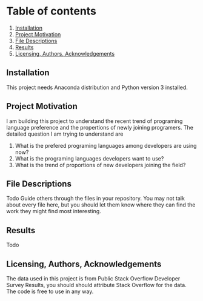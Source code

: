 
# Table of contents
1. [Installation](#Installation)
2. [Project Motivation](#Motivation)
3. [File Descriptions](#Descriptions)
4. [Results](#Results)
5. [Licensing, Authors, Acknowledgements](#Acknowledgements)

## Installation <a name="Installation"></a>
This project needs Anaconda distribution and Python version 3 installed.

## Project Motivation <a name="Motivation"></a>
I am building this project to understand the recent trend of programing language preference and the propertions of newly joining programers. The detailed question I am trying to understand are
1. What is the prefered programing languages among developers are using now?
2. What is the programing languages developers want to use?
3. What is the trend of proportions of new developers joining the field?

## File Descriptions <a name="Descriptions"></a>
Todo
Guide others through the files in your repository. You may not talk about every file here, but you should let them know where they can find the work they might find most interesting.
## Results <a name="Results"></a>
Todo

## Licensing, Authors, Acknowledgements <a name="Acknowledgements"></a>
The  data used in this project is from Public Stack Overflow Developer Survey Results, you should should attribute Stack Overflow for the data.
The code is free to use in any way.

